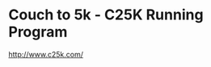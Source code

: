 <!--
id: 329355656
link: http://kevinisom.info/post/329355656/couch-to-5k-c25k-running-program
slug: couch-to-5k-c25k-running-program
date: Tue Jan 12 2010 11:37:26 GMT+1300 (NZDT)
raw: {"blog_name":"kevinisom","id":329355656,"post_url":"http://kevinisom.info/post/329355656/couch-to-5k-c25k-running-program","slug":"couch-to-5k-c25k-running-program","type":"link","date":"2010-01-11 22:37:26 GMT","timestamp":1263249446,"state":"published","format":"html","reblog_key":"RmaE9Ymd","tags":[],"short_url":"http://tmblr.co/Zw68YyJeP68","highlighted":[],"feed_item":"http://www.c25k.com/","from_feed_id":"650234","note_count":0,"title":"Couch to 5k - C25K Running Program","url":"http://www.c25k.com/","description":""}
publish: 2010-01-012
tags: 
title: Couch to 5k - C25K Running Program
-->


Couch to 5k - C25K Running Program
==================================

<http://www.c25k.com/>

